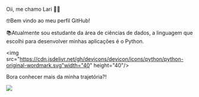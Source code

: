  Oii, me chamo Lari 👋🏼

🤓Bem vindo ao meu perfil GitHub!

📚Atualmente sou estudante da área de ciências de dados, a linguagem que escolhi para desenvolver minhas aplicações é o Python.

<img src="https://cdn.jsdelivr.net/gh/devicons/devicon/icons/python/python-original-wordmark.svg"width="40" height="40"/>

Bora conhecer mais da minha trajetória?!

<a href="https://www.linkedin.com/in/larissakelity" target="_blank"><img src="https://img.shields.io/badge/-LinkedIn-%230077B5?style=for-the-badge&logo=linkedin&logoColor=white" target="_blank"></a>
